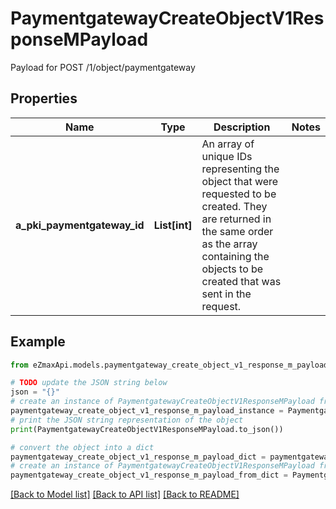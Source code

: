 # PaymentgatewayCreateObjectV1ResponseMPayload

Payload for POST /1/object/paymentgateway

## Properties

Name | Type | Description | Notes
------------ | ------------- | ------------- | -------------
**a_pki_paymentgateway_id** | **List[int]** | An array of unique IDs representing the object that were requested to be created.  They are returned in the same order as the array containing the objects to be created that was sent in the request. | 

## Example

```python
from eZmaxApi.models.paymentgateway_create_object_v1_response_m_payload import PaymentgatewayCreateObjectV1ResponseMPayload

# TODO update the JSON string below
json = "{}"
# create an instance of PaymentgatewayCreateObjectV1ResponseMPayload from a JSON string
paymentgateway_create_object_v1_response_m_payload_instance = PaymentgatewayCreateObjectV1ResponseMPayload.from_json(json)
# print the JSON string representation of the object
print(PaymentgatewayCreateObjectV1ResponseMPayload.to_json())

# convert the object into a dict
paymentgateway_create_object_v1_response_m_payload_dict = paymentgateway_create_object_v1_response_m_payload_instance.to_dict()
# create an instance of PaymentgatewayCreateObjectV1ResponseMPayload from a dict
paymentgateway_create_object_v1_response_m_payload_from_dict = PaymentgatewayCreateObjectV1ResponseMPayload.from_dict(paymentgateway_create_object_v1_response_m_payload_dict)
```
[[Back to Model list]](../README.md#documentation-for-models) [[Back to API list]](../README.md#documentation-for-api-endpoints) [[Back to README]](../README.md)


